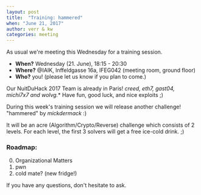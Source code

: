 ```yaml
---
layout: post
title:  "Training: hammered"
when: "June 21, 2017"
author: verr & kw
categories: meeting
---
```


As usual we're meeting this Wednesday for a training session.

* **When?** Wednesday (21. June), 18:15 - 20:30
* **Where?** @IAIK, Inffeldgasse 16a, IFEG042 (meeting room, ground floor)
* **Who?** you! (please let us know if you plan to come.)

Our NuitDuHack 2017 Team is already in Paris!
*creed, eth7, gast04, michi7x7 and wolvg.**
Have fun, good luck, and nice exploits ;)

During this week's training session we will release another challenge! "hammered" by *mickdermack* :)

It will be an acre (Algorithm/Crypto/Reverse) challenge which consists of 2 levels. For each level, the first 3 solvers will get a free ice-cold drink. ;)


### Roadmap:

0. Organizational Matters
1. pwn 
2. cold mate? (new fridge!)

If you have any questions, don't hesitate to ask.

